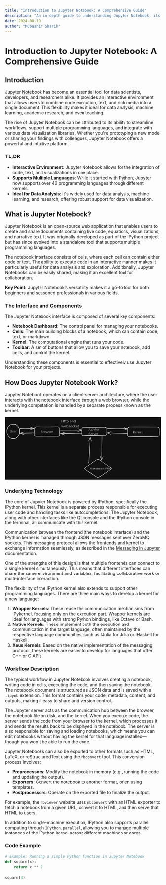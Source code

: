```yaml
---
title: "Introduction to Jupyter Notebook: A Comprehensive Guide"
description: "An in-depth guide to understanding Jupyter Notebook, its components, and how it works, tailored for developers and data scientists."
date: 2024-08-19
author: "Mubashir Sharik"
---
```


# Introduction to Jupyter Notebook: A Comprehensive Guide

## Introduction

Jupyter Notebook has become an essential tool for data scientists, developers, and researchers alike. It provides an interactive environment that allows users to combine code execution, text, and rich media into a single document. This flexibility makes it ideal for data analysis, machine learning, academic research, and even teaching.

The rise of Jupyter Notebook can be attributed to its ability to streamline workflows, support multiple programming languages, and integrate with various data visualization libraries. Whether you're prototyping a new model or sharing your findings with colleagues, Jupyter Notebook offers a powerful and intuitive platform.

### TL;DR

- **Interactive Environment**: Jupyter Notebook allows for the integration of code, text, and visualizations in one place.
- **Supports Multiple Languages**: While it started with Python, Jupyter now supports over 40 programming languages through different kernels.
- **Ideal for Data Analysis**: It's widely used for data analysis, machine learning, and research, offering robust support for data visualization.

## What is Jupyter Notebook?

Jupyter Notebook is an open-source web application that enables users to create and share documents containing live code, equations, visualizations, and narrative text. It was originally developed as part of the IPython project but has since evolved into a standalone tool that supports multiple programming languages.

The notebook interface consists of cells, where each cell can contain either code or text. The ability to execute code in an interactive manner makes it particularly useful for data analysis and exploration. Additionally, Jupyter Notebooks can be easily shared, making it an excellent tool for collaboration.

**Key Point:** Jupyter Notebook’s versatility makes it a go-to tool for both beginners and seasoned professionals in various fields.



### The Interface and Components

The Jupyter Notebook interface is composed of several key components:

- **Notebook Dashboard**: The control panel for managing your notebooks.
- **Cells**: The main building blocks of a notebook, which can contain code, text, or markdown.
- **Kernel**: The computational engine that runs your code.
- **Toolbar**: A set of buttons that allow you to save your notebook, add cells, and control the kernel.

Understanding these components is essential to effectively use Jupyter Notebook for your projects.

## How Does Jupyter Notebook Work?

Jupyter Notebook operates on a client-server architecture, where the user interacts with the notebook interface through a web browser, while the underlying computation is handled by a separate process known as the kernel.

![jupyter workflow](./assets/jupyter1)


### Underlying Technology

The core of Jupyter Notebook is powered by IPython, specifically the IPython kernel. This kernel is a separate process responsible for executing user code and handling tasks like autocompletions. The Jupyter Notebook, along with other interfaces like the Qt console and the IPython console in the terminal, all communicate with this kernel.

Communication between the frontend (the notebook interface) and the IPython kernel is managed through JSON messages sent over ZeroMQ sockets. This messaging protocol allows the frontends and kernel to exchange information seamlessly, as described in the [Messaging in Jupyter](https://jupyter-client.readthedocs.io/en/stable/messaging.html) documentation.

One of the strengths of this design is that multiple frontends can connect to a single kernel simultaneously. This means that different interfaces can share the same environment and variables, facilitating collaborative work or multi-interface interaction.

The flexibility of the IPython kernel also extends to support other programming languages. There are three main ways to develop a kernel for a new language:

1. **Wrapper Kernels**: These reuse the communication mechanisms from IPykernel, focusing only on the execution part. Wrapper kernels are ideal for languages with strong Python bindings, like Octave or Bash.
2. **Native Kernels**: These implement both the execution and communication in the target language, often maintained by the respective language communities, such as IJulia for Julia or IHaskell for Haskell.
3. **Xeus Kernels**: Based on the native implementation of the messaging protocol, these kernels are easier to develop for languages that offer C++ or C APIs.

### Workflow Description

The typical workflow in Jupyter Notebook involves creating a notebook, writing code in cells, executing the code, and then saving the notebook. The notebook document is structured as JSON data and is saved with a `.ipynb` extension. This format contains your code, metadata, content, and outputs, making it easy to share and version control.

The Jupyter server acts as the communication hub between the browser, the notebook file on disk, and the kernel. When you execute code, the server sends the code from your browser to the kernel, which processes it and sends the results back to be displayed in the notebook. The server is also responsible for saving and loading notebooks, which means you can edit notebooks without having the kernel for that language installed—though you won't be able to run the code.

Jupyter Notebooks can also be exported to other formats such as HTML, LaTeX, or reStructuredText using the `nbconvert` tool. This conversion process involves:

- **Preprocessors**: Modify the notebook in memory (e.g., running the code and updating the output).
- **Exporters**: Convert the notebook to another format, often using templates.
- **Postprocessors**: Operate on the exported file to finalize the output.

For example, the `nbviewer` website uses `nbconvert` with an HTML exporter to fetch a notebook from a given URL, convert it to HTML, and then serve that HTML to users.

In addition to single-machine execution, IPython also supports parallel computing through `IPython.parallel`, allowing you to manage multiple instances of the IPython kernel across different machines or cores.

### Code Example

```python
# Example: Running a simple Python function in Jupyter Notebook
def square(x):
    return x ** 2

square(4)
